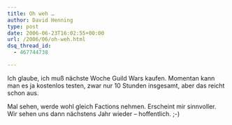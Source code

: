 ```yaml
---
title: Oh weh …
author: David Henning
type: post
date: 2006-06-23T16:02:55+00:00
url: /2006/06/oh-weh.html
dsq_thread_id:
  - 467744738

---
```

Ich glaube, ich muß nächste Woche Guild Wars kaufen. Momentan kann man es ja kostenlos testen, zwar nur 10 Stunden insgesamt, aber das reicht schon aus.

Mal sehen, werde wohl gleich Factions nehmen. Erscheint mir sinnvoller. Wir sehen uns dann nächstens Jahr wieder &#8211; hoffentlich. ;-)